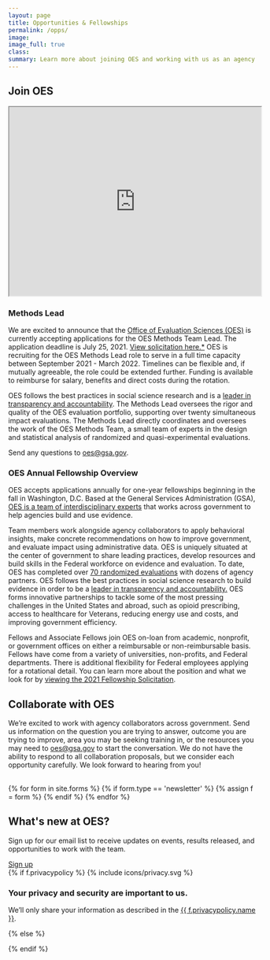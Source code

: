 ```yaml
---
layout: page
title: Opportunities & Fellowships
permalink: /opps/
image:
image_full: true
class:
summary: Learn more about joining OES and working with us as an agency collaborator or affiliate.
---
```


## Join OES
<iframe src="https://www.youtube.com/embed/9KSQ3YLpuV4" width="512" height="384"></iframe>

### Methods Lead
We are excited to announce that the <a href="http://oes.gsa.gov">Office of Evaluation Sciences (OES)</a> is currently accepting applications for the OES Methods Team Lead. The application deadline is July 25, 2021. <a href="https://oes.gsa.gov/assets/files/OES%20Position%20Description%20FY21_Methods%20Lead.pdf">View solicitation here.*</a> OES is recruiting for the OES Methods Lead role to serve in a full time capacity between September 2021 - March 2022. Timelines can be flexible and, if mutually agreeable, the role could be extended further.  Funding is available to reimburse for salary, benefits and direct costs during the rotation. 
 
OES follows the best practices in social science research and is a <a href="http://oes.gsa.gov/methods">leader in transparency and accountability</a>. The Methods Lead oversees the rigor and quality of the OES evaluation portfolio, supporting over twenty simultaneous impact evaluations. The Methods Lead directly coordinates and oversees the work of the OES Methods Team, a small team of experts in the design and statistical analysis of randomized and quasi-experimental evaluations. 
 
Send any questions to <a href="mailto:oes@gsa.gov?subject=Methods Lead question">oes@gsa.gov.</a>


### OES Annual Fellowship Overview
OES accepts applications annually for one-year fellowships beginning in the fall in Washington, D.C. Based at the General Services Administration (GSA), <a href="https://oes.gsa.gov/team/">OES is a team of interdisciplinary experts</a> that works across government to help agencies build and use evidence. 

Team members work alongside agency collaborators to apply behavioral insights, make concrete recommendations on how to improve government, and evaluate impact using administrative data. OES is uniquely situated at the center of government to share leading practices, develop resources and build skills in the Federal workforce on evidence and evaluation. To date, OES has completed over <a href="http://oes.gsa.gov/work">70 randomized evaluations</a> with dozens of agency partners. OES follows the best practices in social science research to build evidence in order to be a <a href="http://oes.gsa.gov/methods">leader in transparency and accountability.</a> OES forms innovative partnerships to tackle some of the most pressing challenges in the United States and abroad, such as  opioid prescribing, access to healthcare for Veterans, reducing energy use and costs, and improving government efficiency. 

Fellows and Associate Fellows join OES on-loan from academic, nonprofit, or government offices on either a reimbursable or non-reimbursable basis. Fellows have come from a variety of universities, non-profits, and Federal departments. There is additional flexibility for Federal employees applying for a rotational detail. You can learn more about the position and what we look for by [viewing the 2021 Fellowship Solicitation]({{site.baseurl}}/assets/files/GSA_OES_SolicitationFY21.pdf). 

## Collaborate with OES

We’re excited to work with agency collaborators across government. Send us information on the question you are trying to answer, outcome you are trying to improve, area you may be seeking training in, or the resources you may need to <a href="mailto:oes@gsa.gov?subject=Partnering with OES: Project Idea">oes@gsa.gov</a> to start the conversation. We do not have the ability to respond to all collaboration proposals, but we consider each opportunity carefully. We look forward to hearing from you!

<br>
<div class="banner contact">
  <div class="grid-container">
  {% for form in site.forms %}
    {% if form.type == 'newsletter' %}
      {% assign f = form %}
    {% endif %}
  {% endfor %}
    <div class="grid-row">
      <div class="grid-col-8 contact-form">
          <h2 id="whats-new-at-oes">What's new at OES?</h2>
          <p>Sign up for our email list to receive updates on events, results released, and opportunities to work with the team.</p>      
          <a class="usa-button usa-button-marginless" href="https://goo.gl/forms/VgSGvpAZZn61oxy62">Sign up</a>
      </div>
      <div class="grid-col-4 privacy-policy">
        {% if f.privacypolicy %}
          {% include icons/privacy.svg %}
          <h3 class="h4">Your privacy and security are important to us.</h3>
          <p class="font-small">We’ll only share your information as described in the <a href="http://www.gsa.gov/portal/content/116609">{{ f.privacypolicy.name }}</a>.</p>
        {% else %}
          <p></p>
        {% endif %}
      </div>
    </div>
  </div>
</div>

